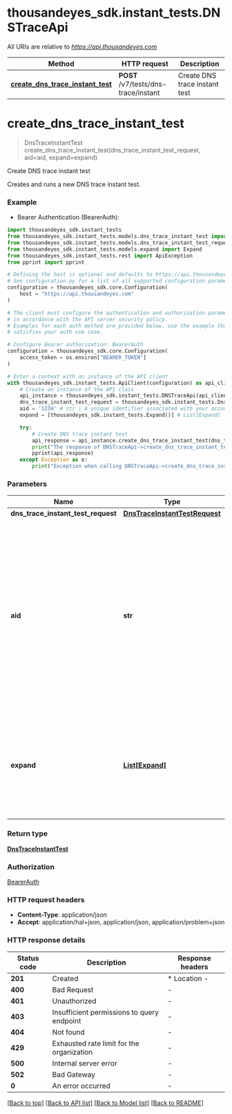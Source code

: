 # thousandeyes_sdk.instant_tests.DNSTraceApi

All URIs are relative to *https://api.thousandeyes.com*

Method | HTTP request | Description
------------- | ------------- | -------------
[**create_dns_trace_instant_test**](DNSTraceApi.md#create_dns_trace_instant_test) | **POST** /v7/tests/dns-trace/instant | Create DNS trace instant test


# **create_dns_trace_instant_test**
> DnsTraceInstantTest create_dns_trace_instant_test(dns_trace_instant_test_request, aid=aid, expand=expand)

Create DNS trace instant test

Creates and runs a new DNS trace instant test.

### Example

* Bearer Authentication (BearerAuth):

```python
import thousandeyes_sdk.instant_tests
from thousandeyes_sdk.instant_tests.models.dns_trace_instant_test import DnsTraceInstantTest
from thousandeyes_sdk.instant_tests.models.dns_trace_instant_test_request import DnsTraceInstantTestRequest
from thousandeyes_sdk.instant_tests.models.expand import Expand
from thousandeyes_sdk.instant_tests.rest import ApiException
from pprint import pprint

# Defining the host is optional and defaults to https://api.thousandeyes.com
# See configuration.py for a list of all supported configuration parameters.
configuration = thousandeyes_sdk.core.Configuration(
    host = "https://api.thousandeyes.com"
)

# The client must configure the authentication and authorization parameters
# in accordance with the API server security policy.
# Examples for each auth method are provided below, use the example that
# satisfies your auth use case.

# Configure Bearer authorization: BearerAuth
configuration = thousandeyes_sdk.core.Configuration(
    access_token = os.environ["BEARER_TOKEN"]
)

# Enter a context with an instance of the API client
with thousandeyes_sdk.instant_tests.ApiClient(configuration) as api_client:
    # Create an instance of the API class
    api_instance = thousandeyes_sdk.instant_tests.DNSTraceApi(api_client)
    dns_trace_instant_test_request = thousandeyes_sdk.instant_tests.DnsTraceInstantTestRequest() # DnsTraceInstantTestRequest | 
    aid = '1234' # str | A unique identifier associated with your account group. You can retrieve your `AccountGroupId` from the `/account-groups` endpoint. Note that you must be assigned to the target account group. Specifying this parameter without being assigned to the target account group will result in an error response. (optional)
    expand = [thousandeyes_sdk.instant_tests.Expand()] # List[Expand] | (Optional) Indicates if the test sub-resources should be expanded. Defaults to no expansion. To expand the `agents` sub-resource, use the query `?expand=agent`. (optional)

    try:
        # Create DNS trace instant test
        api_response = api_instance.create_dns_trace_instant_test(dns_trace_instant_test_request, aid=aid, expand=expand)
        print("The response of DNSTraceApi->create_dns_trace_instant_test:\n")
        pprint(api_response)
    except Exception as e:
        print("Exception when calling DNSTraceApi->create_dns_trace_instant_test: %s\n" % e)
```



### Parameters


Name | Type | Description  | Notes
------------- | ------------- | ------------- | -------------
 **dns_trace_instant_test_request** | [**DnsTraceInstantTestRequest**](DnsTraceInstantTestRequest.md)|  | 
 **aid** | **str**| A unique identifier associated with your account group. You can retrieve your &#x60;AccountGroupId&#x60; from the &#x60;/account-groups&#x60; endpoint. Note that you must be assigned to the target account group. Specifying this parameter without being assigned to the target account group will result in an error response. | [optional] 
 **expand** | [**List[Expand]**](Expand.md)| (Optional) Indicates if the test sub-resources should be expanded. Defaults to no expansion. To expand the &#x60;agents&#x60; sub-resource, use the query &#x60;?expand&#x3D;agent&#x60;. | [optional] 

### Return type

[**DnsTraceInstantTest**](DnsTraceInstantTest.md)

### Authorization

[BearerAuth](../README.md#BearerAuth)

### HTTP request headers

 - **Content-Type**: application/json
 - **Accept**: application/hal+json, application/json, application/problem+json

### HTTP response details

| Status code | Description | Response headers |
|-------------|-------------|------------------|
**201** | Created |  * Location -  <br>  |
**400** | Bad Request |  -  |
**401** | Unauthorized |  -  |
**403** | Insufficient permissions to query endpoint |  -  |
**404** | Not found |  -  |
**429** | Exhausted rate limit for the organization |  -  |
**500** | Internal server error |  -  |
**502** | Bad Gateway |  -  |
**0** | An error occurred |  -  |

[[Back to top]](#) [[Back to API list]](../README.md#documentation-for-api-endpoints) [[Back to Model list]](../README.md#documentation-for-models) [[Back to README]](../README.md)

